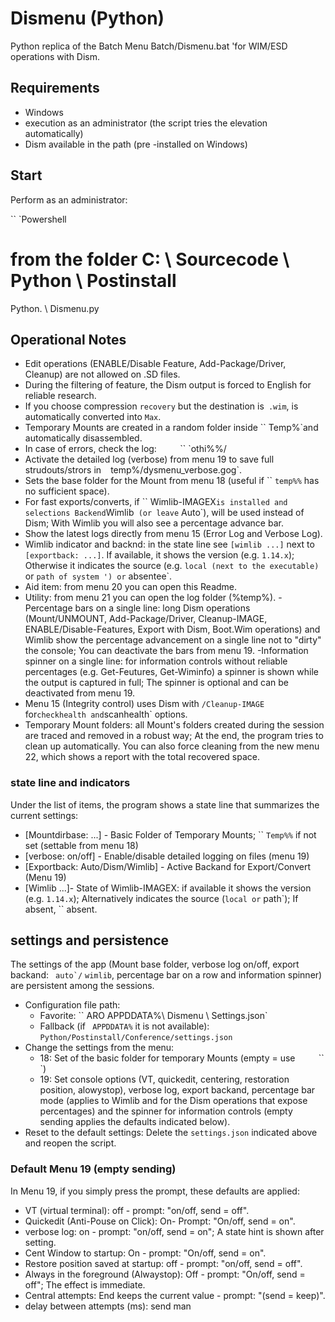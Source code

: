 # Dismenu (Python)

Python replica of the Batch Menu Batch/Dismenu.bat 'for WIM/ESD operations with Dism.

## Requirements

- Windows
- execution as an administrator (the script tries the elevation automatically)
- Dism available in the path (pre -installed on Windows)

## Start

Perform as an administrator:

`` `Powershell
# from the folder C: \ Sourcecode \ Python \ Postinstall
Python. \ Dismenu.py
`` ``

## Operational Notes

- Edit operations (ENABLE/Disable Feature, Add-Package/Driver, Cleanup) are not allowed on .SD files.
- During the filtering of feature, the Dism output is forced to English for reliable research.
- If you choose compression `recovery` but the destination is` .wim`, is automatically converted into `Max`.
- Temporary Mounts are created in a random folder inside `` Temp%`and automatically disassembled.
- In case of errors, check the log: `` `` `` `` `` `` `` `othi%%/
- Activate the detailed log (verbose) from menu 19 to save full strudouts/strors in `` `` temp%/dysmenu_verbose.gog`.
- Sets the base folder for the Mount from menu 18 (useful if `` `temp%%` has no sufficient space).
- For fast exports/converts, if `` Wimlib-IMAGEX` is installed and selections Backend `Wimlib` (or leave` Auto`), will be used instead of Dism; With Wimlib you will also see a percentage advance bar.
- Show the latest logs directly from menu 15 (Error Log and Verbose Log).
- Wimlib indicator and backnd: in the state line see `[wimlib ...]` next to `[exportback: ...]`. If available, it shows the version (e.g. `1.14.x`); Otherwise it indicates the source (e.g. `local (next to the executable)` or `path of system ') or` absentee`.
- Aid item: from menu 20 you can open this Readme.
- Utility: from menu 21 you can open the log folder (%temp%).
-Percentage bars on a single line: long Dism operations (Mount/UNMOUNT, Add-Package/Driver, Cleanup-IMAGE, ENABLE/Disable-Features, Export with Dism, Boot.Wim operations) and Wimlib show the percentage advancement on a single line not to "dirty" the console; You can deactivate the bars from menu 19.
-Information spinner on a single line: for information controls without reliable percentages (e.g. Get-Feutures, Get-Wiminfo) a spinner is shown while the output is captured in full; The spinner is optional and can be deactivated from menu 19.
- Menu 15 (Integrity control) uses Dism with `/Cleanup-IMAGE` for` checkhealth and `scanhealth` options.
- Temporary Mount folders: all Mount's folders created during the session are traced and removed in a robust way; At the end, the program tries to clean up automatically. You can also force cleaning from the new menu 22, which shows a report with the total recovered space.

### state line and indicators

Under the list of items, the program shows a state line that summarizes the current settings:

- [Mountdirbase: ...] - Basic Folder of Temporary Mounts; `` `Temp%%` if not set (settable from menu 18)
- [verbose: on/off] - Enable/disable detailed logging on files (menu 19)
- [Exportback: Auto/Dism/Wimlib] - Active Backand for Export/Convert (Menu 19)
- [Wimlib ...]- State of Wimlib-IMAGEX: if available it shows the version (e.g. `1.14.x`); Alternatively indicates the source (`local or` path`); If absent, `` absent.

## settings and persistence

The settings of the app (Mount base folder, verbose log on/off, export backand: `` auto`/`` `wimlib`, percentage bar on a row and information spinner) are persistent among the sessions.

- Configuration file path:
  - Favorite: `` ARO APPDDATA%\ Dismenu \ Settings.json`
  - Fallback (if `` APPDDATA%`` it is not available): `Python/Postinstall/Conference/settings.json`
- Change the settings from the menu:
  - 18: Set of the basic folder for temporary Mounts (empty = use `` `` `` `` `` `` `` `)
  - 19: Set console options (VT, quickedit, centering, restoration position, alowystop), verbose log, export backand, percentage bar mode (applies to Wimlib and for the Dism operations that expose percentages) and the spinner for information controls (empty sending applies the defaults indicated below).
- Reset to the default settings: Delete the `settings.json` indicated above and reopen the script.

### Default Menu 19 (empty sending)

In Menu 19, if you simply press the prompt, these defaults are applied:

- VT (virtual terminal): off - prompt: "on/off, send = off".
- Quickedit (Anti-Pouse on Click): On- Prompt: "On/off, send = on".
- verbose log: on - prompt: "on/off, send = on"; A state hint is shown after setting.
- Cent Window to startup: On - prompt: "On/off, send = on".
- Restore position saved at startup: off - prompt: "on/off, send = off".
- Always in the foreground (Alwaystop): Off - prompt: "On/off, send = off"; The effect is immediate.
- Central attempts: End keeps the current value - prompt: "(send = keep)".
- delay between attempts (ms): send man
